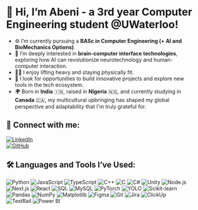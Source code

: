 # 👋 Hi, I’m Abeni - a 3rd year Computer Engineering student @UWaterloo!

- ⚙️ I’m currently pursuing a **BASc in Computer Engineering (+ AI and BioMechanics Options)**.
- 🧠 I’m deeply interested in **brain-computer interface technologies**, exploring how AI can revolutionize neurotechnology and human-computer interaction.
- 🏋️‍♂️ I enjoy lifting heavy and staying physically fit.
- 🚀 I look for opportunities to build innovative projects and explore new tools in the tech ecosystem.
- 🌍 Born in **India** 🇮🇳, raised in **Nigeria** 🇳🇬, and currently studying in **Canada** 🇨🇦, my multicultural upbringing has shaped my global perspective and adaptability that I'm truly grateful for.

## 📌 Connect with me:
[![LinkedIn](https://img.shields.io/badge/LinkedIn-blue?style=for-the-badge&logo=linkedin)](https://www.linkedin.com/in/abeni-datta-363282275)  
[![GitHub](https://img.shields.io/badge/GitHub-black?style=for-the-badge&logo=github)](https://github.com/AbeniDatta)

## 🛠️ Languages and Tools I’ve Used:
![Python](https://img.shields.io/badge/Python-blue?style=for-the-badge&logo=python)
![JavaScript](https://img.shields.io/badge/JavaScript-yellow?style=for-the-badge&logo=javascript)
![TypeScript](https://img.shields.io/badge/TypeScript-blue?style=for-the-badge&logo=typescript)
![C++](https://img.shields.io/badge/C++-blue?style=for-the-badge&logo=cplusplus)
![C](https://img.shields.io/badge/C-lightgrey?style=for-the-badge&logo=c)
![C#](https://img.shields.io/badge/C%23-purple?style=for-the-badge&logo=csharp)
![Unity](https://img.shields.io/badge/Unity-black?style=for-the-badge&logo=unity)
![Node.js](https://img.shields.io/badge/Node.js-green?style=for-the-badge&logo=nodedotjs)
![Next.js](https://img.shields.io/badge/Next.js-black?style=for-the-badge&logo=nextdotjs)
![React](https://img.shields.io/badge/React-black?style=for-the-badge&logo=react)
![SQL](https://img.shields.io/badge/SQL-lightblue?style=for-the-badge&logo=postgresql)
![MySQL](https://img.shields.io/badge/MySQL-blue?style=for-the-badge&logo=mysql)
![PyTorch](https://img.shields.io/badge/PyTorch-red?style=for-the-badge&logo=pytorch)
![YOLO](https://img.shields.io/badge/YOLO-blueviolet?style=for-the-badge&logo=yolo)
![Scikit-learn](https://img.shields.io/badge/Scikit--Learn-orange?style=for-the-badge&logo=scikitlearn)
![Pandas](https://img.shields.io/badge/Pandas-lightblue?style=for-the-badge&logo=pandas)
![NumPy](https://img.shields.io/badge/NumPy-blue?style=for-the-badge&logo=numpy)
![Matplotlib](https://img.shields.io/badge/Matplotlib-green?style=for-the-badge&logo=matplotlib)
![Figma](https://img.shields.io/badge/Figma-red?style=for-the-badge&logo=figma)
![Git](https://img.shields.io/badge/Git-orange?style=for-the-badge&logo=git)
![Jira](https://img.shields.io/badge/Jira-blue?style=for-the-badge&logo=jira)
![ClickUp](https://img.shields.io/badge/ClickUp-purple?style=for-the-badge&logo=clickup)
![TestRail](https://img.shields.io/badge/TestRail-lightblue?style=for-the-badge&logo=testrail)
![Power BI](https://img.shields.io/badge/Power%20BI-yellow?style=for-the-badge&logo=powerbi)
